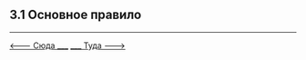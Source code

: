 ## 3.1 Основное правило

---

[   <--- Сюда ___](/02%20-%20law%20conditions/2.3%20-%20insurance.md)
[___ Туда --->](/03%20-%20road%20signs%20and%20equipment/3.2%20-%20warning%20sign.md)
